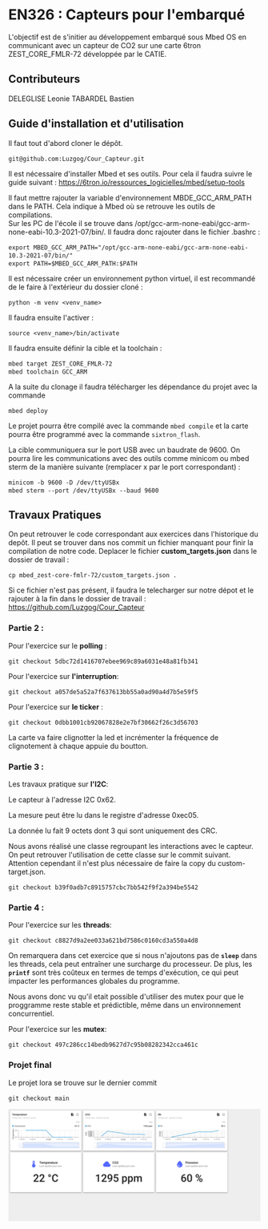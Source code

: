 # EN326 : Capteurs pour l'embarqué

L'objectif est de s'initier au développement embarqué sous Mbed OS en communicant avec un capteur de CO2 sur une carte 6tron ZEST_CORE_FMLR-72 développée par le CATIE.

## Contributeurs

DELEGLISE Leonie
TABARDEL Bastien

## Guide d'installation et d'utilisation

Il faut tout d'abord cloner le dépôt.

```
git@github.com:Luzgog/Cour_Capteur.git
```

Il est nécessaire d'installer Mbed et ses outils. Pour cela il faudra suivre le guide suivant : https://6tron.io/ressources_logicielles/mbed/setup-tools

Il faut mettre rajouter la variable d'environnement MBDE_GCC_ARM_PATH dans le PATH. Cela indique à Mbed où se retrouve les outils de compilations.  
Sur les PC de l'école il se trouve dans /opt/gcc-arm-none-eabi/gcc-arm-none-eabi-10.3-2021-07/bin/. Il faudra donc rajouter dans le fichier .bashrc :

```
export MBED_GCC_ARM_PATH="/opt/gcc-arm-none-eabi/gcc-arm-none-eabi-10.3-2021-07/bin/"
export PATH=$MBED_GCC_ARM_PATH:$PATH
```

Il est nécessaire créer un environnement python virtuel, il est recommandé de le faire à l'extérieur du dossier cloné :

```
python -m venv <venv_name>
```

Il faudra ensuite l'activer :

```
source <venv_name>/bin/activate
```

Il faudra ensuite définir la cible et la toolchain :
```
mbed target ZEST_CORE_FMLR-72
mbed toolchain GCC_ARM
```

A la suite du clonage il faudra télécharger les dépendance du projet avec la commande
```
mbed deploy
```


Le projet pourra être compilé avec la commande `mbed compile` et la carte pourra être programmé avec la commande `sixtron_flash`.

La cible communiquera sur le port USB avec un baudrate de 9600. On pourra lire les communications avec des outils comme minicom ou mbed sterm de la manière suivante (remplacer x par le port correspondant) :
```
minicom -b 9600 -D /dev/ttyUSBx
mbed sterm --port /dev/ttyUSBx --baud 9600
```

## Travaux Pratiques

On peut retrouver le code correspondant aux exercices dans l'historique du depôt.
Il peut se trouver dans nos commit un fichier manquant pour finir la compilation de notre code.
Deplacer le fichier **custom_targets.json** dans le dossier de travail :

```
cp mbed_zest-core-fmlr-72/custom_targets.json .
```
Si ce fichier n'est pas présent, il faudra le telecharger sur notre dépot et le rajouter à la fin dans le dossier de travail :
https://github.com/Luzgog/Cour_Capteur

### Partie 2 : 

Pour l'exercice sur le **polling** :
```
git checkout 5dbc72d1416707ebee969c89a6031e48a81fb341
```

Pour l'exercice sur **l'interruption**:

```
git checkout a057de5a52a7f637613bb55a0ad90a4d7b5e59f5
```

Pour l'exercice sur **le ticker** :

```
git checkout 0dbb1001cb92067828e2e7bf30662f26c3d56703
```

La carte va faire clignotter la led et incrémenter la fréquence de clignotement à chaque appuie du boutton.

### Partie 3 : 

Les travaux pratique sur **l'I2C**:

Le capteur à l'adresse I2C 0x62.

La mesure peut être lu dans le registre d'adresse 0xec05.

La donnée lu fait 9 octets dont 3 qui sont uniquement des CRC.

Nous avons réalisé une classe regroupant les interactions avec le capteur. On peut retrouver l'utilisation de cette classe sur le commit suivant. Attention cependant il n'est plus nécessaire de faire la copy du custom-target.json.

```
git checkout b39f0adb7c8915757cbc7bb542f9f2a394be5542
```
### Partie 4 : 

Pour l'exercice sur les **threads**:

```
git checkout c8827d9a2ee033a621bd7586c0160cd3a550a4d8
```
On remarquera dans cet exercice que si nous n'ajoutons pas de **`sleep`** dans les threads, cela peut entraîner une surcharge du processeur. De plus, les **`printf`** sont très coûteux en termes de temps d'exécution, ce qui peut impacter les performances globales du programme.

Nous avons donc vu qu'il etait possible d'utiliser des mutex pour que le proggramme reste stable et prédictible, même dans un environnement concurrentiel.

Pour l'exercice sur les **mutex**:

```
git checkout 497c286cc14bedb9627d7c95b08282342cca461c
```

### Projet final 

Le projet lora se trouve sur le dernier commit 

```
git checkout main
```

![Dashboard du capteur](screenshot_dashboard.png "Dashboard du capteur")
